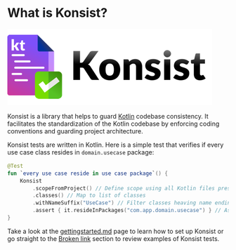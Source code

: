 # What is Konsist?

![](.gitbook/assets/konsist-logo.png)

Konsist is a library that helps to guard [Kotlin](https://kotlinlang.org/) codebase consistency. It facilitates the standardization of the Kotlin codebase by enforcing coding conventions and guarding project architecture.&#x20;

Konsist tests are written in Kotlin. Here is a simple test that verifies if every use case class resides in `domain.usecase` package:

```kotlin
@Test
fun `every use case reside in use case package`() {
    Konsist
        .scopeFromProject() // Define scope using all Kotlin files present in the project
        .classes() // Map to list of classes
        .withNameSuffix("UseCase") // Filter classes heaving name ending with 'UseCase'
        .assert { it.resideInPackages("com.app.domain.usecase") } // Assert class has com.app.domain.usecase package
}
```

Take a look at the [gettingstarted.md](getting-started/gettingstarted.md "mention") page to learn how to set up Konsist or go straight to the [Broken link](broken-reference "mention") section to review examples of Konsist tests.&#x20;
